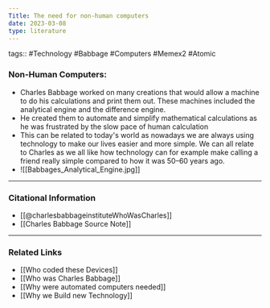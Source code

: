 ```yaml
---
Title: The need for non-human computers
date: 2023-03-08
type: literature
---
```

tags:: #Technology #Babbage #Computers #Memex2 #Atomic 

### Non-Human Computers:
- Charles Babbage worked on many creations that would allow a machine to do his calculations and print them out. These machines included the analytical engine and the difference engine.
- He created them to automate and simplify mathematical calculations as he was frustrated by the slow pace of human calculation
- This can be related to today's world as nowadays we are always using technology to make our lives easier and more simple. We can all relate to Charles as we all like how technology can for example make calling a friend really simple compared to how it was 50–60 years ago.
- ![[Babbages_Analytical_Engine.jpg]]

---
### Citational Information

- [[@charlesbabbageinstituteWhoWasCharles]]
- [[Charles Babbage Source Note]]

---

### Related Links
- [[Who coded these Devices]]
- [[Who was Charles Babbage]]
- [[Why were automated computers needed]]
- [[Why we Build new Technology]]
